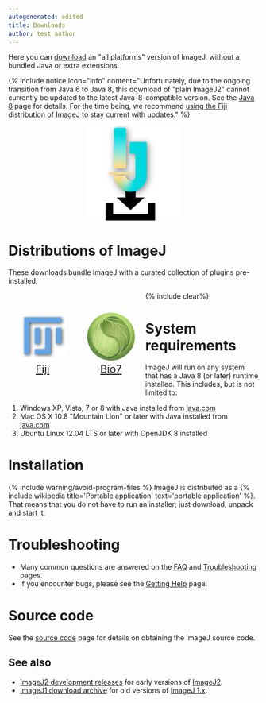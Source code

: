 ```yaml
---
autogenerated: edited
title: Downloads
author: test author
---
```


Here you can [download](https://downloads.imagej.net/ImageJ2-20160205.zip) an
"all platforms" version of ImageJ, without a bundled Java or extra extensions.

{% include notice icon="info" content="Unfortunately, due to the ongoing
transition from Java 6 to Java 8, this download of \"plain ImageJ2\" cannot
currently be updated to the latest Java-8-compatible version. See the
[Java 8](/news/2016-05-10-imagej-howto-java-8-java-6-java-3d) page for
details. For the time being, we recommend
[using the Fiji distribution of ImageJ](/software/fiji/downloads) to stay
current with updates." %}

<center>
<a href="https://downloads.imagej.net/ImageJ2-20160205.zip "><img src="/media/imagej2-download-icon.png" width="192px"/></a>
</center>

# Distributions of ImageJ

These downloads bundle ImageJ with a curated collection of plugins pre-installed.

<div style="float: left; padding: 1em; text-align:center; font-size:1.5em" markdown="1">

<a href="/software/fiji/downloads"><img src="/media/icons/fiji.png" height="96px"/></a>  
[Fiji](/software/fiji/downloads)

</div>

<div style="float: left; padding: 1em; text-align:center; font-size:1.5em" markdown="1">

<a href="/software/bio7"><img src="/media/icons/bio7.png" height="96px"/></a>  
[Bio7](/software/bio7)

</div>

{% include clear%}


# System requirements

ImageJ will run on any system that has a Java 8 (or later) runtime installed. This includes, but is not limited to:

1.  Windows XP, Vista, 7 or 8 with Java installed from [java.com](https://java.com/)
2.  Mac OS X 10.8 "Mountain Lion" or later with Java installed from [java.com](https://java.com/)
3.  Ubuntu Linux 12.04 LTS or later with OpenJDK 8 installed

# Installation

{% include warning/avoid-program-files %}
ImageJ is distributed as a {% include wikipedia title='Portable application' text='portable application' %}.
That means that you do not have to run an installer; just download, unpack and start it.

# Troubleshooting

  - Many common questions are answered on the [FAQ](/learn/faq) and [Troubleshooting](/learn/troubleshooting) pages.
  - If you encounter bugs, please see the [Getting Help](/help) page.

# Source code

See the [source code](/develop/source) page for details on obtaining the ImageJ source code.

## See also

  - [ImageJ2 development releases](/software/imagej2/development-releases) for early versions of [ImageJ2](/software/imagej2).
  - [ImageJ1 download archive](/ij/download/) for old versions of [ImageJ 1.x](/software/imagej1).
